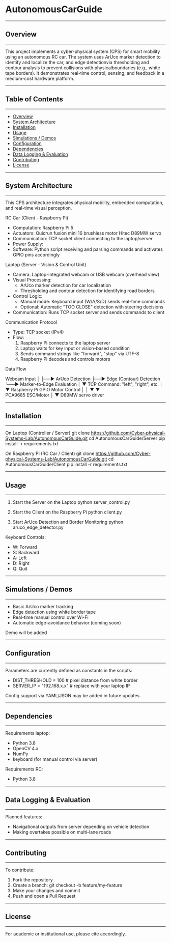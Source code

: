 # AutonomousCarGuide

----------------------------------------------------------------------
## Overview
----------------------------------------------------------------------
This project implements a cyber-physical system (CPS) for smart 
mobility using an autonomous RC car. The system uses ArUco marker 
detection to identify and localize the car, and edge detectionvia 
thresholding and contour analysis to prevent collisions with 
physicalboundaries (e.g., white tape borders). It demonstrates 
real-time control, sensing, and feedback in a medium-cost hardware 
platform.

----------------------------------------------------------------------
## Table of Contents
----------------------------------------------------------------------
- [Overview](#overview)
- [System Architecture](#system-architecture)
- [Installation](#installation)
- [Usage](#usage)
- [Simulations / Demos](#simulations--demos)
- [Configuration](#configuration)
- [Dependencies](#dependencies)
- [Data Logging & Evaluation](#data-logging--evaluation)
- [Contributing](#contributing)
- [License](#license)

----------------------------------------------------------------------
## System Architecture
----------------------------------------------------------------------

This CPS architecture integrates physical mobility, embedded 
computation, and real-time visual perception.

RC Car (Client - Raspberry Pi)

- Computation: Raspberry Pi 5
- Actuators: Quicrun fusion mini 16 brushless motor
             Hitec D89MW servo
- Communication: TCP socket client connecting to the laptop/server
- Power Supply: 
- Software: Python script receiving and parsing commands
            and activates GPIO pins accordingly


Laptop (Server - Vision & Control Unit)

- Camera: Laptop-integrated webcam or USB webcam (overhead view)
- Visual Processing:
  - ArUco marker detection for car localization
  - Thresholding and contour detection for identifying road borders
- Control Logic:
  - Manual mode: Keyboard input (W/A/S/D) sends real-time commands
  - Optional: Automatic "TOO CLOSE" detection with steering decisions
- Communication: Runs TCP socket server and sends commands to client

Communication Protocol

- Type: TCP socket (IPv4)
- Flow:
  1. Raspberry Pi connects to the laptop server
  2. Laptop waits for key input or vision-based condition
  3. Sends command strings like "forward", "stop" via UTF-8
  4. Raspberry Pi decodes and controls motors

Data Flow

Webcam Input
    │
    ├──► ArUco Detection
    ├──► Edge (Contour) Detection
    └──► Marker-to-Edge Evaluation
          │
          ▼
    TCP Command: "left", "right", etc.
          │
          ▼
    Raspberry Pi GPIO Motor Control
          │            │
          ▼            ▼     
        PCA9685     ESC/Motor
          │
          ▼
    D89MW servo driver

----------------------------------------------------------------------
## Installation
----------------------------------------------------------------------

On Laptop (Controller / Server)
git clone 
https://github.com/Cyber-physical-Systems-Lab/AutonomousCarGuide.git
cd AutonomousCarGuide/Server
pip install -r requirements.txt

On Raspberry Pi (RC Car / Client)
git clone
https://github.com/Cyber-physical-Systems-Lab/AutonomousCarGuide.git
cd AutonomousCarGuide/Client
pip install -r requirements.txt

----------------------------------------------------------------------
## Usage
----------------------------------------------------------------------

1. Start the Server on the Laptop
python server_control.py

2. Start the Client on the Raspberry Pi
python client.py

3. Start ArUco Detection and Border Monitoring
python aruco_edge_detector.py

Keyboard Controls:
- W: Forward
- S: Backward
- A: Left
- D: Right
- Q: Quit
----------------------------------------------------------------------
## Simulations / Demos
----------------------------------------------------------------------

- Basic ArUco marker tracking
- Edge detection using white border tape
- Real-time manual control over Wi-Fi
- Automatic edge-avoidance behavior (coming soon)

Demo will be added

----------------------------------------------------------------------
## Configuration
----------------------------------------------------------------------

Parameters are currently defined as constants in the scripts:
- DIST_THRESHOLD = 100         # pixel distance from white border
- SERVER_IP = "192.168.x.x"    # replace with your laptop IP

Config support via YAML/JSON may be added in future updates.

----------------------------------------------------------------------
## Dependencies
----------------------------------------------------------------------

Requirements laptop:
- Python 3.8
- OpenCV 4.x
- NumPy
- keyboard (for manual control via server)

Requirements RC:
- Python 3.8

----------------------------------------------------------------------
## Data Logging & Evaluation
----------------------------------------------------------------------

Planned features:
- Navigational outputs from server depending on vehicle detection
- Making overtakes possible on multi-lane roads

----------------------------------------------------------------------
## Contributing
----------------------------------------------------------------------

To contribute:
1. Fork the repository
2. Create a branch: git checkout -b feature/my-feature
3. Make your changes and commit
4. Push and open a Pull Request

----------------------------------------------------------------------
## License
----------------------------------------------------------------------

For academic or institutional use, please cite accordingly.
